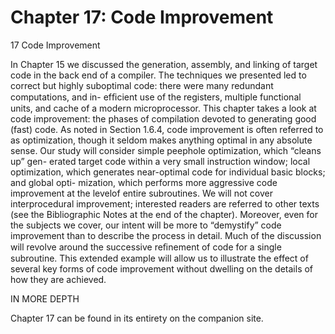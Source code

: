 # Chapter 17: Code Improvement

17 Code Improvement

In Chapter 15 we discussed the generation, assembly, and linking of target code in the back end of a compiler. The techniques we presented led to correct but highly suboptimal code: there were many redundant computations, and in- efﬁcient use of the registers, multiple functional units, and cache of a modern microprocessor. This chapter takes a look at code improvement: the phases of compilation devoted to generating good (fast) code. As noted in Section 1.6.4, code improvement is often referred to as optimization, though it seldom makes anything optimal in any absolute sense. Our study will consider simple peephole optimization, which “cleans up” gen- erated target code within a very small instruction window; local optimization, which generates near-optimal code for individual basic blocks; and global opti- mization, which performs more aggressive code improvement at the levelof entire subroutines. We will not cover interprocedural improvement; interested readers are referred to other texts (see the Bibliographic Notes at the end of the chapter). Moreover, even for the subjects we cover, our intent will be more to “demystify” code improvement than to describe the process in detail. Much of the discussion will revolve around the successive reﬁnement of code for a single subroutine. This extended example will allow us to illustrate the effect of several key forms of code improvement without dwelling on the details of how they are achieved.

IN MORE DEPTH

Chapter 17 can be found in its entirety on the companion site.

